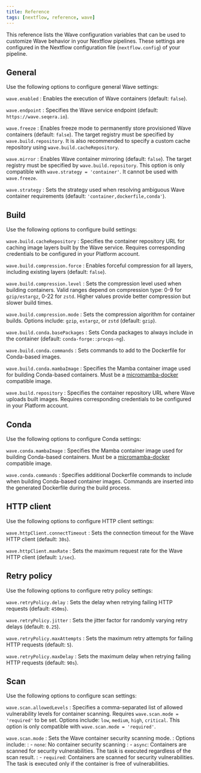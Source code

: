 ```yaml
---
title: Reference
tags: [nextflow, reference, wave]
---
```


This reference lists the Wave configuration variables that can be used to customize Wave behavior in your Nextflow pipelines. These settings are configured in the Nextflow configuration file (`nextflow.config`) of your pipeline.

## General

Use the following options to configure general Wave settings:

`wave.enabled`
: Enables the execution of Wave containers (default: `false`).

`wave.endpoint`
: Specifies the Wave service endpoint (default: `https://wave.seqera.io`).

`wave.freeze`
: Enables freeze mode to permanently store provisioned Wave containers (default: `false`).
  The target registry must be specified by `wave.build.repository`.
  It is also recommended to specify a custom cache repository using `wave.build.cacheRepository`.

`wave.mirror`
: Enables Wave container mirroring (default: `false`).
  The target registry must be specified by `wave.build.repository`.
  This option is only compatible with `wave.strategy = 'container'`.
  It cannot be used with `wave.freeze`.

`wave.strategy`
: Sets the strategy used when resolving ambiguous Wave container requirements (default: `'container,dockerfile,conda'`).

## Build

Use the following options to configure build settings:

`wave.build.cacheRepository`
: Specifies the container repository URL for caching image layers built by the Wave service.
  Requires corresponding credentials to be configured in your Platform account.

`wave.build.compression.force`
: Enables forceful compression for all layers, including existing layers (default: `false`).

`wave.build.compression.level`
: Sets the compression level used when building containers. Valid ranges depend on compression type: 0-9 for `gzip/estargz`, 0-22 for `zstd`. Higher values provide better compression but slower build times.

`wave.build.compression.mode`
: Sets the compression algorithm for container builds. Options include: `gzip`, `estargz`, or `zstd` (default: `gzip`).

`wave.build.conda.basePackages`
: Sets Conda packages to always include in the container (default: `conda-forge::procps-ng`).

`wave.build.conda.commands`
: Sets commands to add to the Dockerfile for Conda-based images.

`wave.build.conda.mambaImage`
: Specifies the Mamba container image used for building Conda-based containers.
  Must be a [micromamba-docker](https://github.com/mamba-org/micromamba-docker) compatible image.

`wave.build.repository`
: Specifies the container repository URL where Wave uploads built images.
  Requires corresponding credentials to be configured in your Platform account.

## Conda

Use the following options to configure Conda settings:

`wave.conda.mambaImage`
: Specifies the Mamba container image used for building Conda-based containers.
  Must be a [micromamba-docker](https://github.com/mamba-org/micromamba-docker) compatible image.

`wave.conda.commands`
: Specifies additional Dockerfile commands to include when building Conda-based container images.
  Commands are inserted into the generated Dockerfile during the build process.

## HTTP client

Use the following options to configure HTTP client settings:

`wave.httpClient.connectTimeout`
: Sets the connection timeout for the Wave HTTP client  (default: `30s`).

`wave.httpClient.maxRate`
: Sets the maximum request rate for the Wave HTTP client (default: `1/sec`).

## Retry policy

Use the following options to configure retry policy settings:

`wave.retryPolicy.delay`
: Sets the delay when retrying failing HTTP requests (default: `450ms`).

`wave.retryPolicy.jitter`
: Sets the jitter factor for randomly varying retry delays (default: `0.25`).

`wave.retryPolicy.maxAttempts`
: Sets the maximum retry attempts for failing HTTP requests (default: `5`).

`wave.retryPolicy.maxDelay`
: Sets the maximum delay when retrying failing HTTP requests (default: `90s`).

## Scan

Use the following options to configure scan settings:

`wave.scan.allowedLevels`
: Specifies a comma-separated list of allowed vulnerability levels for container scanning. Requires `wave.scan.mode = 'required'` to be set.
  Options include: `low`, `medium`, `high`, `critical`.
  This option is only compatible with `wave.scan.mode = 'required'`.

`wave.scan.mode`
: Sets the Wave container security scanning mode.
: Options include:
: - `none`: No container security scanning
: - `async`: Containers are scanned for security vulnerabilities. The task is executed regardless of the scan result.
: - `required`: Containers are scanned for security vulnerabilities. The task is executed only if the container is free of vulnerabilities.

